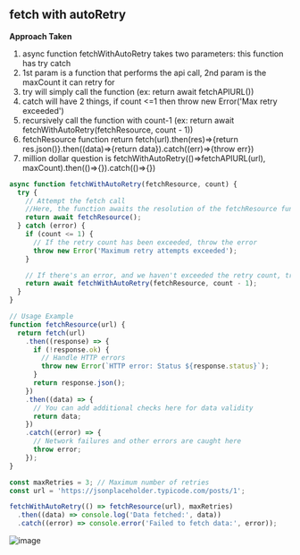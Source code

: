## fetch with autoRetry

**Approach Taken**

1. async function fetchWithAutoRetry takes two parameters: this function has try catch
2. 1st param is a function that performs the api call, 2nd param is the maxCount it can retry for
3. try will simply call the function (ex: return await fetchAPIURL())
4. catch will have 2 things, if count <=1 then throw new Error('Max retry exceeded')
5. recursively call the function with count-1 (ex: return await fetchWithAutoRetry(fetchResource, count - 1))
6. fetchResource function return fetch(url).then(res)=>{return res.json()}.then((data)=>{return data}).catch((err)=>{throw err})
7. million dollar question is fetchWithAutoRetry(()=>fetchAPIURL(url), maxCount).then(()=>{}).catch(()=>{})

```js
async function fetchWithAutoRetry(fetchResource, count) {
  try {
    // Attempt the fetch call
    //Here, the function awaits the resolution of the fetchResource function. If fetchResource throws an error (for example, a network failure or server error), control moves to the catch block.
    return await fetchResource();
  } catch (error) {
    if (count <= 1) {
      // If the retry count has been exceeded, throw the error
      throw new Error('Maximum retry attempts exceeded');
    }

    // If there's an error, and we haven't exceeded the retry count, try again
    return await fetchWithAutoRetry(fetchResource, count - 1);
  }
}

// Usage Example
function fetchResource(url) {
  return fetch(url)
    .then((response) => {
      if (!response.ok) {
        // Handle HTTP errors
        throw new Error(`HTTP error: Status ${response.status}`);
      }
      return response.json();
    })
    .then((data) => {
      // You can add additional checks here for data validity
      return data;
    })
    .catch((error) => {
      // Network failures and other errors are caught here
      throw error;
    });
}

const maxRetries = 3; // Maximum number of retries
const url = 'https://jsonplaceholder.typicode.com/posts/1';

fetchWithAutoRetry(() => fetchResource(url), maxRetries)
  .then((data) => console.log('Data fetched:', data))
  .catch((error) => console.error('Failed to fetch data:', error));
```

![image](https://github.com/saiteja-gatadi1996/interview_prep/assets/42731246/89d13951-e09f-41bf-9ea7-b2388746a80b)
